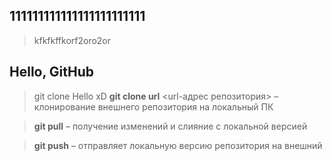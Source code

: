 ## 111111111111111111111111

> kfkfkffkorf2oro2or
## Hello, GitHub

> git clone
Hello xD
>**git clone url** <url-адрес репозитория> – клонирование внешнего репозитория на  локальный ПК

>**git pull** – получение изменений и слияние с локальной версией

>**git push** – отправляет локальную версию репозитория на внешний